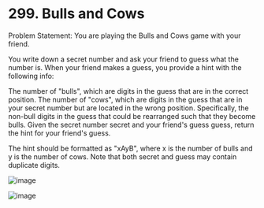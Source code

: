 # 299. Bulls and Cows

Problem Statement: You are playing the Bulls and Cows game with your friend.

You write down a secret number and ask your friend to guess what the number is. When your friend makes a guess, you provide a hint with the following info:

The number of "bulls", which are digits in the guess that are in the correct position.
The number of "cows", which are digits in the guess that are in your secret number but are located in the wrong position. Specifically, the non-bull digits in the guess that could be rearranged such that they become bulls.
Given the secret number secret and your friend's guess guess, return the hint for your friend's guess.

The hint should be formatted as "xAyB", where x is the number of bulls and y is the number of cows. Note that both secret and guess may contain duplicate digits.

![image](https://github.com/aryanv175/leetcode/assets/91381804/6ccc33c9-70f1-4234-8461-0c3cc099d323)

![image](https://github.com/aryanv175/leetcode/assets/91381804/fae273e1-bee8-42c0-ac6d-ff1de9b54c20)
